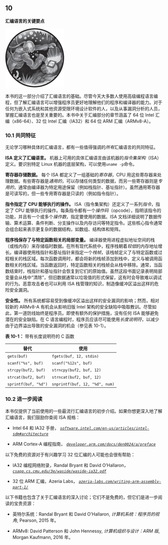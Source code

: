 ## 10

**汇编语言的关键要点**

![image](img/common.jpg)

本书的这一部分介绍了汇编语言的基础。尽管今天大多数人使用高级编程语言编程，但了解汇编语言可以增强程序员更好地理解他们的程序和编译器的能力。对于任何为嵌入式系统和其他资源受限环境设计软件的人，以及从事漏洞分析的人员，掌握汇编语言也是至关重要的。本书中关于汇编部分的章节涵盖了 64 位 Intel 汇编（x86-64）、32 位 Intel 汇编（IA32）和 64 位 ARM 汇编（ARMv8-A）。

### 10.1 共同特征

无论学习哪种具体的汇编语言，都有一些值得强调的*所有*汇编语言的共同特征。

**ISA 定义了汇编语言。** 机器上可用的具体汇编语言由该机器的*指令集架构*（ISA）定义。要识别特定 Linux 机器的底层架构，可以使用`uname -p`命令。

**寄存器存储数据。** 每个 ISA 都定义了一组基础的*寄存器*，CPU 用这些寄存器来处理数据。有些寄存器是*通用的*，可以存储任何类型的数据，而另一些寄存器则是*专用的*，通常由编译器为特定用途保留（例如栈指针、基址指针）。虽然通用寄存器是可读写的，但一些专用寄存器是只读的（例如指令指针）。

**指令指定了 CPU 能够执行的操作。** ISA（指令集架构）还定义了一系列*指令*，指定了 CPU 能够执行的操作。每条指令都有一个*操作码*（opcode），指明该指令的功能，并且有一个或多个*操作数*，指定要使用的数据。ISA 文档详细说明了数据传输、算术运算、条件判断、分支操作以及内存访问等特定指令。这些核心指令通常会组合起来表示更复杂的数据结构，如数组、结构体和矩阵。

**程序栈保存了与特定函数相关的局部变量。** 编译器使用进程虚拟地址空间的栈（或栈内存）来存储临时数据。在所有现代系统中，程序栈朝着*较低*的内存地址增长。编译器使用栈指针和基址指针来指定一个*栈帧*，该栈帧定义了与特定函数或过程相关的栈区域。每次函数调用时，都会将新的栈帧添加到栈中，定义与被调用函数相关的栈区域。当函数返回时，特定函数相关的栈帧会从栈中移除。通常，当函数结束时，栈指针和基址指针会恢复到它们的原始值。虽然这段书面记录表明局部变量会从栈中“清除”，但旧数据通常以垃圾值的形式保留，这有时会导致难以调试的行为。恶意攻击者也可以利用 ISA 栈管理的知识，制造像缓冲区溢出这样的危险安全漏洞。

**安全性。** 所有系统都容易受到像缓冲区溢出这样的安全漏洞的影响；然而，相对较新的 ARMv8-A 有机会从影响旧版 Intel 架构的安全缺陷中吸取教训。尽管如此，第一道防线始终是程序员。即使有额外的保护措施，没有任何 ISA 能够避免潜在的安全缺陷。在 C 语言编程时，程序员应该尽可能使用*长度说明符*，以减少由于边界溢出导致的安全漏洞的机会（参见表 10-1）。

**表 10-1：** 带有长度说明符的 C 函数

| **替代** | **使用** |
| --- | --- |
| `gets(buf)` | `fgets(buf, 12, stdin)` |
| `scanf("%s", buf)` | `scanf("%12s", buf)` |
| `strcpy(buf2, buf)` | `strncpy(buf2, buf, 12)` |
| `strcat(buf2, buf)` | `strncat(buf2, buf, 12)` |
| `sprintf(buf, "%d")` | `snprintf(buf, 12, "%d", num)` |

### 10.2 进一步阅读

本书仅提供了当前使用的一些最流行汇编语言的初步介绍。如果你想更深入地了解汇编语言，我们鼓励你查阅 ISA 规格：

+   Intel 64 和 IA32 手册， *[`software.intel.com/en-us/articles/intel-sdm#architecture`](https://software.intel.com/en-us/articles/intel-sdm#architecture)*

+   ARM Cortex-A 编程指南， *[`developer.arm.com/docs/den0024/a/preface`](https://developer.arm.com/docs/den0024/a/preface)*

以下免费的资源对于有兴趣学习 32 位汇编的人可能也会很有帮助：

+   IA32 编程网络附录，Randal Bryant 和 David O’Hallaron， *[`csapp.cs.cmu.edu/3e/waside/waside-ia32.pdf`](http://csapp.cs.cmu.edu/3e/waside/waside-ia32.pdf)*

+   32 位 ARM 汇编，Azeria Labs， *[`azeria-labs.com/writing-arm-assembly-part-1/`](https://azeria-labs.com/writing-arm-assembly-part-1/)*

以下书籍也包含了关于汇编语言的深入讨论；它们不是免费的，但它们是进一步阅读的宝贵资源：

+   英特尔系统：Randal Bryant 和 David O'Hallaron, *计算机系统：程序员的视角*, Pearson, 2015 年。

+   ARMv8: David Patterson 和 John Hennessy, *计算机组织与设计：ARM 版*, Morgan Kaufmann, 2016 年。
